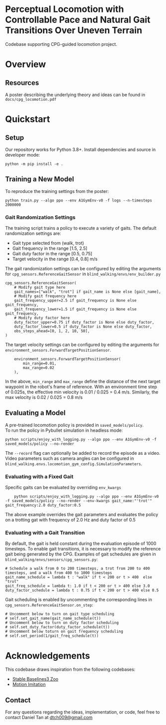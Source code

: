 # Perceptual Locomotion with Controllable Pace and Natural Gait Transitions Over Uneven Terrain

Codebase supporting CPG-guided locomotion project. 

# Overview

## Resources

A poster describing the underlying theory and ideas can be found in ```docs/cpg_locomotion.pdf```

# Quickstart

## Setup

Our repository works for Python 3.8+. 
Install dependencies and source in developer mode:

```
python -m pip install -e .
```

## Training a New Model

To reproduce the training settings from the poster:

```
python train.py --algo ppo --env A1GymEnv-v0 -f logs --n-timesteps 2000000
```

### Gait Randomization Settings 

The training script trains a policy to execute a variety of gaits. The default randomization settings are: 
- Gait type selected from (walk, trot)
- Gait frequency in the range [1.5, 2.5]
- Gait duty factor in the range [0.5, 0.75]
- Target velocity in the range [0.4, 0.8] m/s

The gait randomization settings can be configured by editing the arguments for `cpg_sensors.ReferenceGaitSensor` in `blind_walking/envs/env_builder.py` 

```
cpg_sensors.ReferenceGaitSensor(
    # Modify gait type here
    gait_names=["walk", "trot"] if gait_name is None else [gait_name],
    # Modify gait frequency here
    gait_frequency_upper=2.5 if gait_frequency is None else gait_frequency,
    gait_frequency_lower=1.5 if gait_frequency is None else gait_frequency,
    # Modify duty factor here
    duty_factor_upper=0.75 if duty_factor is None else duty_factor,
    duty_factor_lower=0.5 if duty_factor is None else duty_factor,
    obs_steps_ahead=[0, 1, 2, 10, 50],
)
```

The target velocity settings can be configured by editing the arguments for 
`environment_sensors.ForwardTargetPositionSensor`.

```
    environment_sensors.ForwardTargetPositionSensor(
        min_range=0.01, 
        max_range=0.02
    ),
```
In the above, `min_range` and `max_range` define the distance of the next target waypoint in the robot's frame of reference. With an environment time step of 0.025s, the effective min velocity is 0.01 / 0.025 = 0.4 m/s. Similarly, the max velocity is 0.02 / 0.025 = 0.8 m/s

## Evaluating a Model 

A pre-trained locomotion policy is provided in `saved_models/policy`.  
To run the policy in Pybullet simulation in headless mode: 

```
python scripts/enjoy_with_logging.py --algo ppo --env A1GymEnv-v0 -f saved_models/policy --no-render
```

The `--record` flag can optionally be added to record the episode as a video. 
Video parameters such as camera angles can be configured in `blind_walking.envs.locomotion_gym_config.SimulationParameters`. 

### Evaluating with a Fixed Gait

Specific gaits can be evaluated by overriding `env_kwargs`

```
    python scripts/enjoy_with_logging.py --algo ppo --env A1GymEnv-v0 -f saved_models/policy --no-render --env-kwargs gait_name:"'trot'" gait_frequency:2.0 duty_factor:0.5
```

The above example overrides the gait parameters and evaluates the policy on a trotting gat with frequency of 2.0 Hz and duty factor of 0.5

### Evaluating with a Gait Transition

By default, the gait is held constant during the evaluation episode of 1000 timesteps. To enable gait transitions, it is necessary to modify the reference gait being generated by the CPG. Examples of gait schedules are given in `blind_walking/envs/sensors/cpg_sensors.py`: 

```
# Schedule a walk from 0 to 200 timesteps, a trot from 200 to 400 timesteps, and a walk from 400 to 1000 timesteps
gait_name_schedule = lambda t : "walk" if t < 200 or t > 400  else "trot"
gait_freq_schedule = lambda t: 1.0 if t < 200 or t > 400 else 3.0
duty_factor_schedule = lambda t : 0.75 if t < 200 or t > 400 else 0.5
```

Gait scheduling is enabled by uncommenting the corresponding lines in `cpg_sensors.ReferenceGaitSensor.on_step`: 

```
# Uncomment below to turn on gait type scheduling
# self.set_gait_name(gait_name_schedule(t))
# Uncomment below to turn on duty factor scheduling
# self.set_duty_factor(duty_factor_schedule(t))
# Uncomment below toturn on gait frequency scheduling
# self.set_period(1/gait_freq_schedule(t))
```


# Acknowledgements

This codebase draws inspiration from the following codebases: 
- [Stable Baselines3 Zoo](https://github.com/DLR-RM/rl-baselines3-zoo)
- [Motion Imitation](https://github.com/erwincoumans/motion_imitation)

## Contact

For any questions regarding the ideas, implementation, or code, feel free to contact Daniel Tan at dtch009@gmail.com